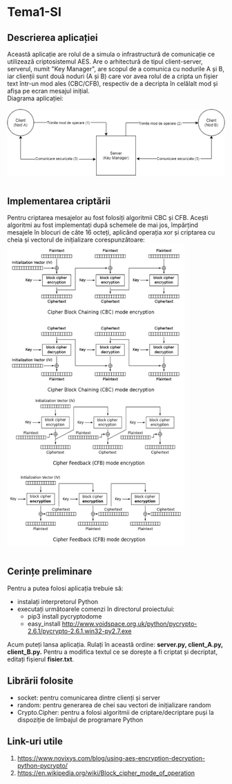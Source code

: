 # Tema1-SI
## Descrierea aplicației
  Această aplicație are rolul de a simula o infrastructură de comunicație ce utilizează criptosistemul AES. Are o arhitectură de tipul client-server, serverul, numit "Key Manager", are scopul de a comunica cu nodurile A și B, iar clienții sunt două noduri (A și B) care vor avea rolul de a cripta un fișier text într-un mod ales (CBC/CFB), respectiv de a decripta în celălalt mod și afișa pe ecran mesajul inițial.</br>
  Diagrama aplicației:</br></br>
  <img align="center" src="diagrama.png">
</br></br>

## Implementarea criptării
  Pentru criptarea mesajelor au fost folosiți algoritmii CBC și CFB. Acești algoritmi au fost implementați după schemele de mai jos, împărțind mesajele în blocuri de câte 16 octeți, aplicând operația xor și criptarea cu cheia și vectorul de inițializare corespunzătoare:</br>
<img align="center" width="410px" height="350px" src="cbc.png">
<img align="center" width="410px" height="350px" src="cfb.png">
</br>
</br>
## Cerințe preliminare
  Pentru a putea folosi aplicația trebuie să:
  - instalați interpretorul Python
  - executați următoarele comenzi în directorul proiectului:
    - pip3 install pycryptodome
    - easy_install http://www.voidspace.org.uk/python/pycrypto-2.6.1/pycrypto-2.6.1.win32-py2.7.exe
    
  Acum puteți lansa aplicația. Rulați în această ordine: **server.py, client_A.py, client_B.py.** Pentru a modifica textul ce se dorește a fi criptat și decriptat, editați fișierul **fisier.txt**.
<br/>
## Librării folosite
  - socket: pentru comunicarea dintre clienți și server
  - random: pentru generarea de chei sau vectori de inițializare random
  - Crypto.Cipher: pentru a folosi algoritmii de criptare/decriptare puși la dispoziție de limbajul de programare Python

## Link-uri utile
  1. https://www.novixys.com/blog/using-aes-encryption-decryption-python-pycrypto/
  2. https://en.wikipedia.org/wiki/Block_cipher_mode_of_operation
